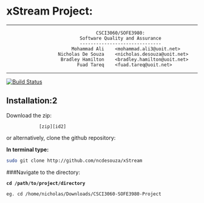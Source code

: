 <link rel="stylesheet" href="/path/to/styles/default.css">
<script src=src="//cdnjs.cloudflare.com/ajax/libs/highlight.js/8.4/highlight.min.js"></script>
<script>hljs.initHighlightingOnLoad();</script>

xStream Project: 
===============
---

                                     CSCI3060/SOFE3980: 
                               Software Quality and Assurance
                               ------------------------------
                            Mohammad Ali    <mohammad.ali3@uoit.net>
                       Nicholas De Souza    <nicholas.desouza@uoit.net>
                        Bradley Hamilton    <bradley.hamilton@uoit.net>
                              Fuad Tareq    <fuad.tareq@uoit.net>


---

[![Build Status](https://magnum.travis-ci.com/ncdesouza/xstream.svg?token=WZRVmSR43sduJMwFxmyr)](https://magnum.travis-ci.com/ncdesouza/xstream)

Installation:2
-------------
Download the zip:

                [zip][id2] 

or alternatively, clone the github repository:

__In terminal type:__

```bash
sudo git clone http://github.com/ncdesouza/xStream
```

[id1]: <https://magnum.travis-ci.com/ncdesouza/xstream.svg?token=WZRVmSR43sduJMwFxmyr>
    
[id2]: <https://github.com/100481185/CSCI3060-SOFE3980-Project/archive/master.zip> 
    "zip"
        
    
###Navigate to the directory:

__`cd /path/to/project/directory`__

```
eg. cd /home/nicholas/Downloads/CSCI3060-SOFE3980-Project
```


